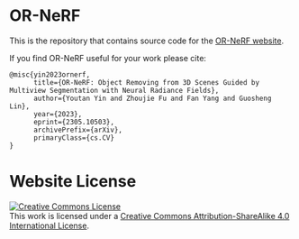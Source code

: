 # OR-NeRF

This is the repository that contains source code for the [OR-NeRF website](https://ornerf.github.io).

If you find OR-NeRF useful for your work please cite:

```
@misc{yin2023ornerf,
      title={OR-NeRF: Object Removing from 3D Scenes Guided by Multiview Segmentation with Neural Radiance Fields}, 
      author={Youtan Yin and Zhoujie Fu and Fan Yang and Guosheng Lin},
      year={2023},
      eprint={2305.10503},
      archivePrefix={arXiv},
      primaryClass={cs.CV}
}
```

# Website License

<a rel="license" href="http://creativecommons.org/licenses/by-sa/4.0/"><img alt="Creative Commons License" style="border-width:0" src="https://i.creativecommons.org/l/by-sa/4.0/88x31.png" /></a><br />
This work is licensed under a <a rel="license" href="http://creativecommons.org/licenses/by-sa/4.0/">Creative Commons
Attribution-ShareAlike 4.0 International License</a>.